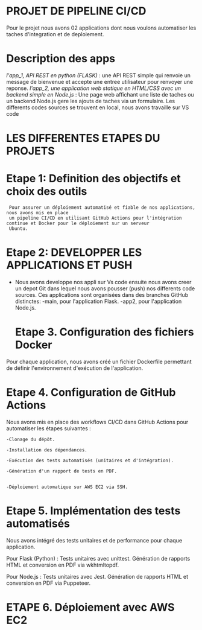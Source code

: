 # PROJET DE PIPELINE CI/CD 
Pour le projet nous avons 02 applications dont nous voulons automatiser les taches d'integration et de deploiement.

# Description des apps
  *l'app_1, API REST en python (FLASK)* : une API REST simple qui renvoie un message de bienvenue et accepte une entree utilisateur 
  pour renvoyer une reponse.
  *l'app_2, une application web statique en HTML/CSS avec un backend simple en Node.js* : Une page web affichant une liste de taches ou un backend Node.js 
  gere les ajouts de taches via un formulaire.
 Les differents codes sources se trouvent en local, nous avons travaille sur VS code 

 # LES DIFFERENTES ETAPES DU PROJETS 

   # Etape 1: Definition des objectifs et choix des outils 
     Pour assurer un déploiement automatisé et fiable de nos applications, nous avons mis en place
     un pipeline CI/CD en utilisant GitHub Actions pour l'intégration continue et Docker pour le déploiement sur un serveur 
     Ubuntu.
   # Etape 2: DEVELOPPER LES APPLICATIONS ET PUSH
   
  * Nous avons developpe nos appli sur Vs code ensuite nous avons creer un depot Git dans lequel nous avons pousser (push) nos differents code sources. 
    Ces applications sont organisées dans des branches GitHub distinctes:
       -main, pour l'application Flask.
       -app2, pour l'application Node.js.

    # Etape 3. Configuration des fichiers Docker
  Pour chaque application, nous avons créé un fichier Dockerfile permettant de définir l'environnement d'exécution de l'application.

   # Etape 4. Configuration de GitHub Actions

  Nous avons mis en place des workflows CI/CD dans GitHub Actions pour automatiser les étapes suivantes :

    -Clonage du dépôt.

    -Installation des dépendances.

    -Exécution des tests automatisés (unitaires et d'intégration).

    -Génération d'un rapport de tests en PDF.


    -Déploiement automatique sur AWS EC2 via SSH.

  # Etape 5. Implémentation des tests automatisés

Nous avons intégré des tests unitaires et de performance pour chaque application.

Pour Flask (Python) : Tests unitaires avec unittest.
 Génération de rapports HTML et conversion en PDF via wkhtmltopdf.

Pour Node.js :
Tests unitaires  avec Jest.
Génération de rapports HTML et conversion en PDF via Puppeteer.


# ETAPE 6. Déploiement avec AWS EC2


